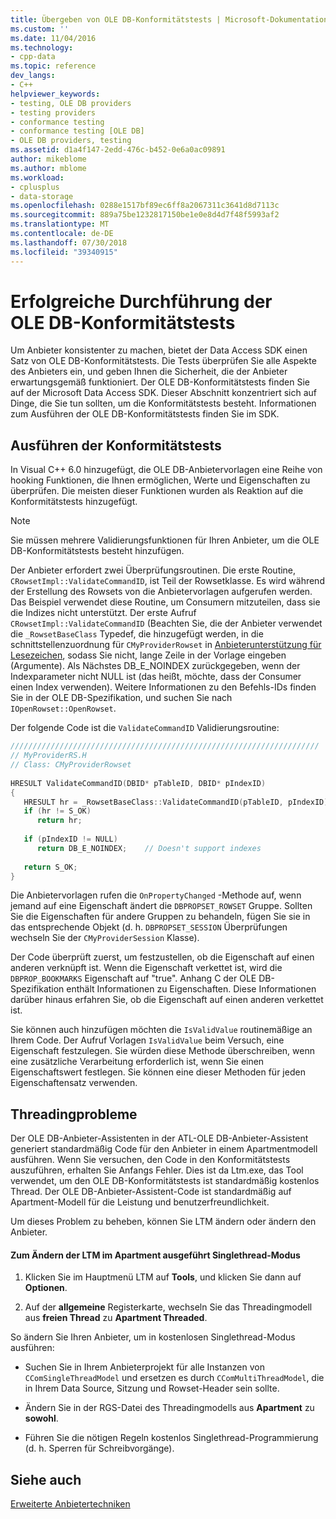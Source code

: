 ```yaml
---
title: Übergeben von OLE DB-Konformitätstests | Microsoft-Dokumentation
ms.custom: ''
ms.date: 11/04/2016
ms.technology:
- cpp-data
ms.topic: reference
dev_langs:
- C++
helpviewer_keywords:
- testing, OLE DB providers
- testing providers
- conformance testing
- conformance testing [OLE DB]
- OLE DB providers, testing
ms.assetid: d1a4f147-2edd-476c-b452-0e6a0ac09891
author: mikeblome
ms.author: mblome
ms.workload:
- cplusplus
- data-storage
ms.openlocfilehash: 0288e1517bf89ec6ff8a2067311c3641d8d7113c
ms.sourcegitcommit: 889a75be1232817150be1e0e8d4d7f48f5993af2
ms.translationtype: MT
ms.contentlocale: de-DE
ms.lasthandoff: 07/30/2018
ms.locfileid: "39340915"
---
```

# <a name="passing-ole-db-conformance-tests"></a>Erfolgreiche Durchführung der OLE DB-Konformitätstests
Um Anbieter konsistenter zu machen, bietet der Data Access SDK einen Satz von OLE DB-Konformitätstests. Die Tests überprüfen Sie alle Aspekte des Anbieters ein, und geben Ihnen die Sicherheit, die der Anbieter erwartungsgemäß funktioniert. Der OLE DB-Konformitätstests finden Sie auf der Microsoft Data Access SDK. Dieser Abschnitt konzentriert sich auf Dinge, die Sie tun sollten, um die Konformitätstests besteht. Informationen zum Ausführen der OLE DB-Konformitätstests finden Sie im SDK.  
  
## <a name="running-the-conformance-tests"></a>Ausführen der Konformitätstests  
 In Visual C++ 6.0 hinzugefügt, die OLE DB-Anbietervorlagen eine Reihe von hooking Funktionen, die Ihnen ermöglichen, Werte und Eigenschaften zu überprüfen. Die meisten dieser Funktionen wurden als Reaktion auf die Konformitätstests hinzugefügt.  
  
> [!NOTE]
>  Sie müssen mehrere Validierungsfunktionen für Ihren Anbieter, um die OLE DB-Konformitätstests besteht hinzufügen.  
  
 Der Anbieter erfordert zwei Überprüfungsroutinen. Die erste Routine, `CRowsetImpl::ValidateCommandID`, ist Teil der Rowsetklasse. Es wird während der Erstellung des Rowsets von die Anbietervorlagen aufgerufen werden. Das Beispiel verwendet diese Routine, um Consumern mitzuteilen, dass sie die Indizes nicht unterstützt. Der erste Aufruf `CRowsetImpl::ValidateCommandID` (Beachten Sie, die der Anbieter verwendet die `_RowsetBaseClass` Typedef, die hinzugefügt werden, in die schnittstellenzuordnung für `CMyProviderRowset` in [Anbieterunterstützung für Lesezeichen](../../data/oledb/provider-support-for-bookmarks.md), sodass Sie nicht, lange Zeile in der Vorlage eingeben (Argumente). Als Nächstes DB_E_NOINDEX zurückgegeben, wenn der Indexparameter nicht NULL ist (das heißt, möchte, dass der Consumer einen Index verwenden). Weitere Informationen zu den Befehls-IDs finden Sie in der OLE DB-Spezifikation, und suchen Sie nach `IOpenRowset::OpenRowset`.  
  
 Der folgende Code ist die `ValidateCommandID` Validierungsroutine:  
  
```cpp
/////////////////////////////////////////////////////////////////////  
// MyProviderRS.H  
// Class: CMyProviderRowset   
  
HRESULT ValidateCommandID(DBID* pTableID, DBID* pIndexID)  
{  
   HRESULT hr = _RowsetBaseClass::ValidateCommandID(pTableID, pIndexID);  
   if (hr != S_OK)  
      return hr;  
  
   if (pIndexID != NULL)  
      return DB_E_NOINDEX;    // Doesn't support indexes  
  
   return S_OK;  
}  
```  
  
 Die Anbietervorlagen rufen die `OnPropertyChanged` -Methode auf, wenn jemand auf eine Eigenschaft ändert die `DBPROPSET_ROWSET` Gruppe. Sollten Sie die Eigenschaften für andere Gruppen zu behandeln, fügen Sie sie in das entsprechende Objekt (d. h. `DBPROPSET_SESSION` Überprüfungen wechseln Sie der `CMyProviderSession` Klasse).  
  
 Der Code überprüft zuerst, um festzustellen, ob die Eigenschaft auf einen anderen verknüpft ist. Wenn die Eigenschaft verkettet ist, wird die `DBPROP_BOOKMARKS` Eigenschaft auf "true". Anhang C der OLE DB-Spezifikation enthält Informationen zu Eigenschaften. Diese Informationen darüber hinaus erfahren Sie, ob die Eigenschaft auf einen anderen verkettet ist.  
  
 Sie können auch hinzufügen möchten die `IsValidValue` routinemäßige an Ihrem Code. Der Aufruf Vorlagen `IsValidValue` beim Versuch, eine Eigenschaft festzulegen. Sie würden diese Methode überschreiben, wenn eine zusätzliche Verarbeitung erforderlich ist, wenn Sie einen Eigenschaftswert festlegen. Sie können eine dieser Methoden für jeden Eigenschaftensatz verwenden.  
  
## <a name="threading-issues"></a>Threadingprobleme  
 Der OLE DB-Anbieter-Assistenten in der ATL-OLE DB-Anbieter-Assistent generiert standardmäßig Code für den Anbieter in einem Apartmentmodell ausführen. Wenn Sie versuchen, den Code in den Konformitätstests auszuführen, erhalten Sie Anfangs Fehler. Dies ist da Ltm.exe, das Tool verwendet, um den OLE DB-Konformitätstests ist standardmäßig kostenlos Thread. Der OLE DB-Anbieter-Assistent-Code ist standardmäßig auf Apartment-Modell für die Leistung und benutzerfreundlichkeit.  
  
 Um dieses Problem zu beheben, können Sie LTM ändern oder ändern den Anbieter.  
  
#### <a name="to-change-ltm-to-run-in-apartment-threaded-mode"></a>Zum Ändern der LTM im Apartment ausgeführt Singlethread-Modus  
  
1.  Klicken Sie im Hauptmenü LTM auf **Tools**, und klicken Sie dann auf **Optionen**.  
  
2.  Auf der **allgemeine** Registerkarte, wechseln Sie das Threadingmodell aus **freien Thread** zu **Apartment Threaded**.  
  
 So ändern Sie Ihren Anbieter, um in kostenlosen Singlethread-Modus ausführen:  
  
-   Suchen Sie in Ihrem Anbieterprojekt für alle Instanzen von `CComSingleThreadModel` und ersetzen es durch `CComMultiThreadModel`, die in Ihrem Data Source, Sitzung und Rowset-Header sein sollte.  
  
-   Ändern Sie in der RGS-Datei des Threadingmodells aus **Apartment** zu **sowohl**.  
  
-   Führen Sie die nötigen Regeln kostenlos Singlethread-Programmierung (d. h. Sperren für Schreibvorgänge).  
  
## <a name="see-also"></a>Siehe auch  
 [Erweiterte Anbietertechniken](../../data/oledb/advanced-provider-techniques.md)